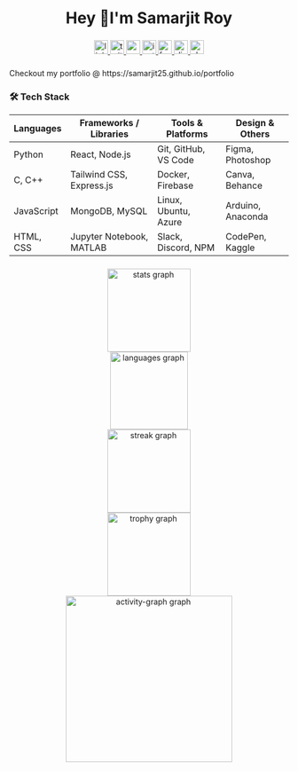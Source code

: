 <h1 align="center">Hey 👋I'm Samarjit Roy</h1>

###

<div align="center">
  <a href="https://www.linkedin.com/in/samarjit-roy-368071257/" target="_blank">
    <img src="https://img.shields.io/static/v1?message=LinkedIn&logo=linkedin&label=&color=0077B5&logoColor=white&labelColor=&style=plastic" height="25" alt="linkedin logo"  />
  </a>
  <a href="https://x.com/SamarjitRoy25" target="_blank">
    <img src="https://img.shields.io/static/v1?message=Twitter&logo=twitter&label=&color=1DA1F2&logoColor=white&labelColor=&style=plastic" height="25" alt="twitter logo"  />
  </a>
  <a href="samarjitroy025@gmail.com" target="_blank">
    <img src="https://img.shields.io/static/v1?message=Gmail&logo=gmail&label=&color=D14836&logoColor=white&labelColor=&style=plastic" height="25" alt="gmail logo"  />
  </a>
  <a href="https://www.instagram.com/_samarjitroy_/" target="_blank">
    <img src="https://img.shields.io/static/v1?message=Instagram&logo=instagram&label=&color=E4405F&logoColor=white&labelColor=&style=plastic" height="25" alt="instagram logo"  />
  </a>
  <a href="https://www.facebook.com/profile.php?id=100087733476599" target="_blank">
    <img src="https://img.shields.io/static/v1?message=Facebook&logo=facebook&label=&color=1877F2&logoColor=white&labelColor=&style=plastic" height="25" alt="facebook logo"  />
  </a>
  <a href="https://discord.com/users/sam256ra" target="_blank">
    <img src="https://img.shields.io/static/v1?message=Discord&logo=discord&label=&color=7289DA&logoColor=white&labelColor=&style=plastic" height="25" alt="discord logo"  />
  </a>
  <a href="https://bordecorporate.slack.com/team/U05QK1G78KW" target="_blank">
    <img src="https://img.shields.io/static/v1?message=Slack&logo=slack&label=&color=4A154B&logoColor=white&labelColor=&style=plastic" height="25" alt="slack logo"  />
  </a>
</div>

###

<p align="left">Checkout my portfolio @ https://samarjit25.github.io/portfolio</p>

###

### 🛠️ Tech Stack

<div align="center">

| **Languages**   | **Frameworks / Libraries**   | **Tools & Platforms**    | **Design & Others**       |
|----------------|------------------------------|---------------------------|----------------------------|
| Python          | React, Node.js               | Git, GitHub, VS Code      | Figma, Photoshop           |
| C, C++          | Tailwind CSS, Express.js     | Docker, Firebase          | Canva, Behance             |
| JavaScript      | MongoDB, MySQL               | Linux, Ubuntu, Azure      | Arduino, Anaconda          |
| HTML, CSS       | Jupyter Notebook, MATLAB     | Slack, Discord, NPM       | CodePen, Kaggle            |

</div>


###

<div align="center">
  <img src="https://github-readme-stats.vercel.app/api?username=Samarjit25&hide_title=false&hide_rank=false&show_icons=true&include_all_commits=true&count_private=true&disable_animations=false&theme=dracula&locale=en&hide_border=false&order=1" height="150" alt="stats graph" /> <br>
  <img src="https://github-readme-stats.vercel.app/api/top-langs?username=Samarjit25&locale=en&hide_title=false&layout=compact&card_width=320&langs_count=5&theme=dracula&hide_border=false&order=2" height="140" alt="languages graph" /> <br>
  <img src="https://streak-stats.demolab.com?user=Samarjit25&locale=en&mode=daily&theme=dracula&hide_border=false&border_radius=5&order=3" height="150" alt="streak graph" /> <br>
  <img src="https://github-profile-trophy.vercel.app?username=Samarjit25&theme=dracula&column=-1&row=1&margin-w=8&margin-h=8&no-bg=false&no-frame=false&order=4" height="150" alt="trophy graph" /> <br>
  <img src="https://github-readme-activity-graph.vercel.app/graph?username=Samarjit25&radius=16&theme=dracula&area=true&order=5" height="300" alt="activity-graph graph"  />
</div>

###


###
